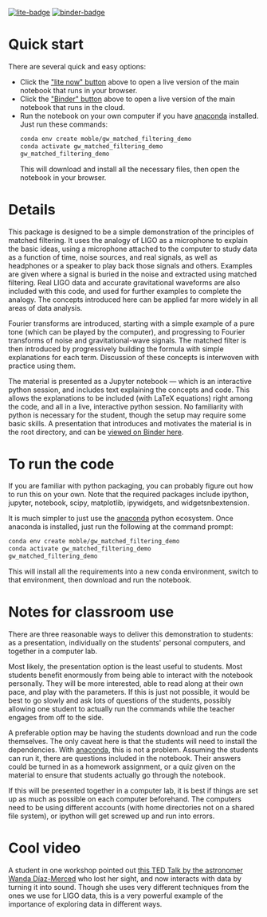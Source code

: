 [![lite-badge]][lite] [![binder-badge]][binder]

[lite-badge]: https://jupyterlite.rtfd.io/en/latest/_static/badge.svg
[lite]: https://moble.github.io/MatchedFiltering/
[binder-badge]: https://mybinder.org/badge_logo.svg
[binder]: https://mybinder.org/v2/gh/moble/MatchedFiltering/binder?urlpath=lab/tree/content


Quick start
===========

There are several quick and easy options:

  * Click the ["lite now" button][lite] above to open a live version of the main notebook that runs in your browser.
  * Click the ["Binder" button][binder] above to open a live version of the main notebook that runs in the cloud.
  * Run the notebook on your own computer if you have [anaconda](https://www.anaconda.com/) installed.  Just run these commands:
    ```bash
    conda env create moble/gw_matched_filtering_demo
    conda activate gw_matched_filtering_demo
    gw_matched_filtering_demo
    ```
    This will download and install all the necessary files, then open the notebook in your browser.


Details
=======

This package is designed to be a simple demonstration of the principles of matched filtering.  It
uses the analogy of LIGO as a microphone to explain the basic ideas, using a microphone attached to
the computer to study data as a function of time, noise sources, and real signals, as well as
headphones or a speaker to play back those signals and others.  Examples are given where a signal is
buried in the noise and extracted using matched filtering.  Real LIGO data and accurate
gravitational waveforms are also included with this code, and used for further examples to complete
the analogy.  The concepts introduced here can be applied far more widely in all areas of data
analysis.

Fourier transforms are introduced, starting with a simple example of a pure tone (which can be
played by the computer), and progressing to Fourier transforms of noise and gravitational-wave
signals.  The matched filter is then introduced by progressively building the formula with simple
explanations for each term.  Discussion of these concepts is interwoven with practice using them.

The material is presented as a Jupyter notebook — which is an interactive python session, and
includes text explaining the concepts and code.  This allows the explanations to be included (with
LaTeX equations) right among the code, and all in a live, interactive python session.  No
familiarity with python is necessary for the student, though the setup may require some basic
skills.  A presentation that introduces and motivates the material is in the root directory, and can
be [viewed on Binder
here](https://mybinder.org/v2/gh/moble/MatchedFiltering/binder?filepath=Presentation.ipynb).


To run the code
===============

If you are familiar with python packaging, you can probably figure out how to run this on your own.
Note that the required packages include ipython, jupyter, notebook, scipy, matplotlib, ipywidgets,
and widgetsnbextension.

It is much simpler to just use the [anaconda](https://www.anaconda.com/) python ecosystem.  Once
anaconda is installed, just run the following at the command prompt:

```bash
conda env create moble/gw_matched_filtering_demo
conda activate gw_matched_filtering_demo
gw_matched_filtering_demo
```

This will install all the requirements into a new conda environment, switch to that environment,
then download and run the notebook.


Notes for classroom use
=======================

There are three reasonable ways to deliver this demonstration to students: as a presentation,
individually on the students' personal computers, and together in a computer lab.

Most likely, the presentation option is the least useful to students.  Most students benefit
enormously from being able to interact with the notebook personally.  They will be more interested,
able to read along at their own pace, and play with the parameters.  If this is just not possible,
it would be best to go slowly and ask lots of questions of the students, possibly allowing one
student to actually run the commands while the teacher engages from off to the side.

A preferable option may be having the students download and run the code themselves.  The only
caveat here is that the students will need to install the dependencies.  With
[anaconda](https://www.anaconda.com/), this is not a problem.  Assuming the students can run it,
there are questions included in the notebook.  Their answers could be turned in as a homework
assignment, or a quiz given on the material to ensure that students actually go through the
notebook.

If this will be presented together in a computer lab, it is best if things are set up as much as
possible on each computer beforehand.  The computers need to be using different accounts (with home
directories not on a shared file system), or ipython will get screwed up and run into errors.


Cool video
==========
A student in one workshop pointed out [this TED Talk by the astronomer Wanda Díaz-Merced](https://www.ted.com/talks/wanda_diaz_merced_how_a_blind_astronomer_found_a_way_to_hear_the_stars)
who lost her sight, and now interacts with data by turning it into sound.  Though she uses very
different techniques from the ones we use for LIGO data, this is a very powerful example of
the importance of exploring data in different ways.
